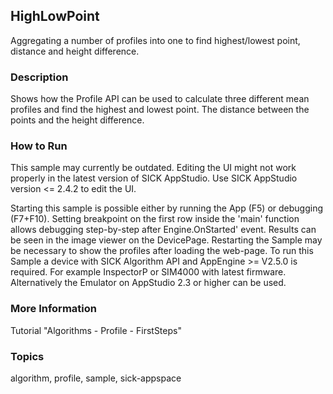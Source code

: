 ## HighLowPoint

Aggregating a number of profiles into one to find highest/lowest point, distance and height difference.

### Description

Shows how the Profile API can be used to calculate three different mean profiles and find the highest and lowest point. The distance between the points and the height difference.

### How to Run

This sample may currently be outdated.
Editing the UI might not work properly in the latest version of SICK AppStudio. Use SICK AppStudio version <= 2.4.2 to edit the UI.

Starting this sample is possible either by running the App (F5) or debugging (F7+F10). Setting breakpoint on the first row inside the 'main' function allows debugging step-by-step after Engine.OnStarted' event. Results can be seen in the image viewer on the DevicePage.
Restarting the Sample may be necessary to show the profiles after loading the web-page.
To run this Sample a device with SICK Algorithm API and AppEngine >= V2.5.0 is
required. For example InspectorP or SIM4000 with latest firmware. Alternatively the Emulator on AppStudio 2.3 or higher can be used.

### More Information

Tutorial "Algorithms - Profile - FirstSteps"

### Topics

algorithm, profile, sample, sick-appspace


